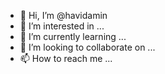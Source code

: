 - 👋 Hi, I’m @havidamin
- 👀 I’m interested in ...
- 🌱 I’m currently learning ...
- 💞️ I’m looking to collaborate on ...
- 📫 How to reach me ...

<!---
havidamin/havidamin is a ✨ special ✨ repository because its `README.md` (this file) appears on your GitHub profile.
You can click the Preview link to take a look at your changes.
--->
